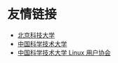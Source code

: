 ---
---

# 友情链接

- [北京科技大学](https://www.ustb.edu.cn)
- [中国科学技术大学](https://www.ustc.edu.cn)
- [中国科学技术大学 Linux 用户协会](https://lug.ustc.edu.cn)